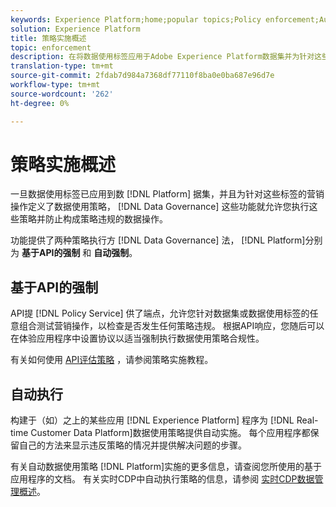 ```yaml
---
keywords: Experience Platform;home;popular topics;Policy enforcement;Automatic enforcement;API-based enforcement;data governance
solution: Experience Platform
title: 策略实施概述
topic: enforcement
description: 在将数据使用标签应用于Adobe Experience Platform数据集并为针对这些标签的营销操作定义数据使用策略后，数据管理功能允许您实施这些策略并防止构成违反策略的数据操作。 平台上的数据管理功能提供了两种策略实施方法，即基于API的实施和自动实施。
translation-type: tm+mt
source-git-commit: 2fdab7d984a7368df77110f8ba0e0ba687e96d7e
workflow-type: tm+mt
source-wordcount: '262'
ht-degree: 0%

---
```



# 策略实施概述

一旦数据使用标签已应用到数 [!DNL Platform] 据集，并且为针对这些标签的营销操作定义了数据使用策略， [!DNL Data Governance] 这些功能就允许您执行这些策略并防止构成策略违规的数据操作。

功能提供了两种策略执行方 [!DNL Data Governance] 法， [!DNL Platform]分别为 **基于API的强制** 和 **自动强制**。

## 基于API的强制

API提 [!DNL Policy Service] 供了端点，允许您针对数据集或数据使用标签的任意组合测试营销操作，以检查是否发生任何策略违规。 根据API响应，您随后可以在体验应用程序中设置协议以适当强制执行数据使用策略合规性。

有关如何使用 [API评估策略](api-enforcement.md) ，请参阅策略实施教程。

## 自动执行

构建于（如）之上的某些应用 [!DNL Experience Platform] 程序为 [!DNL Real-time Customer Data Platform]数据使用策略提供自动实施。 每个应用程序都保留自己的方法来显示违反策略的情况并提供解决问题的步骤。

有关自动数据使用策略 [!DNL Platform]实施的更多信息，请查阅您所使用的基于应用程序的文档。 有关实时CDP中自动执行策略的信息，请参阅 [实时CDP数据管理概述](../../rtcdp/privacy/data-governance-overview.md#enforce-data-usage-compliance)。